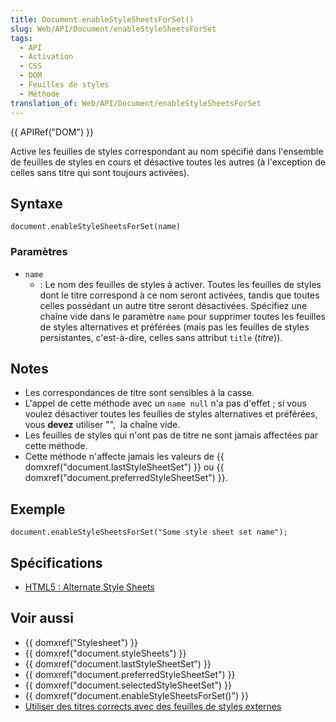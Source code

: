 ```yaml
---
title: Document.enableStyleSheetsForSet()
slug: Web/API/Document/enableStyleSheetsForSet
tags:
  - API
  - Activation
  - CSS
  - DOM
  - Feuilles de styles
  - Méthode
translation_of: Web/API/Document/enableStyleSheetsForSet
---
```

{{ APIRef("DOM") }}

Active les feuilles de styles correspondant au nom spécifié dans l'ensemble de feuilles de styles en cours et désactive toutes les autres (à l'exception de celles sans titre qui sont toujours activées).

## Syntaxe

    document.enableStyleSheetsForSet(name)

### Paramètres

- `name`
  - : Le nom des feuilles de styles à activer. Toutes les feuilles de styles dont le titre correspond à ce nom seront activées, tandis que toutes celles possédant un autre titre seront désactivées. Spécifiez une chaîne vide dans le paramètre `name` pour supprimer toutes les feuilles de styles alternatives et préférées (mais pas les feuilles de styles persistantes, c'est-à-dire, celles sans attribut `title` (_titre_)).

## Notes

- Les correspondances de titre sont sensibles à la casse.
- L'appel de cette méthode avec un `name`  `null` n'a pas d'effet ; si vous voulez désactiver toutes les feuilles de styles alternatives et préférées, vous **devez** utiliser "",  la chaîne vide.
- Les feuilles de styles qui n'ont pas de titre ne sont jamais affectées par cette méthode.
- Cette méthode n'affecte jamais les valeurs de {{ domxref("document.lastStyleSheetSet") }} ou {{ domxref("document.preferredStyleSheetSet") }}.

## Exemple

    document.enableStyleSheetsForSet("Some style sheet set name");

## Spécifications

- [HTML5 : Alternate Style Sheets](http://www.whatwg.org/specs/web-apps/current-work/#alternate-style-sheets)

## Voir aussi

- {{ domxref("Stylesheet") }}
- {{ domxref("document.styleSheets") }}
- {{ domxref("document.lastStyleSheetSet") }}
- {{ domxref("document.preferredStyleSheetSet") }}
- {{ domxref("document.selectedStyleSheetSet") }}
- {{ domxref("document.enableStyleSheetsForSet()") }}
- [Utiliser des titres corrects avec des feuilles de styles externes](/fr/docs/Archive/Standards_du_Web/Utiliser_des_titres_corrects_avec_des_feuilles_de_styles_externes)
